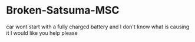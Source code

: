 # Broken-Satsuma-MSC
car wont start with a fully charged battery and I don't know what is causing it I would like you help please
